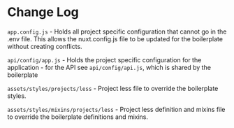 # Change Log

`app.config.js` - Holds all project specific configuration that cannot go in the .env file. This allows the nuxt.config.js file to be updated for the boilerplate without creating conflicts.

`api/config/app.js` - Holds the project specific configuration for the application - for the API see `api/config/api.js`, which is shared by the boilerplate

`assets/styles/projects/less` - Project less file to override the boilerplate styles.

`assets/styles/mixins/projects/less` - Project less definition and mixins file to override the boilerplate definitions and mixins.